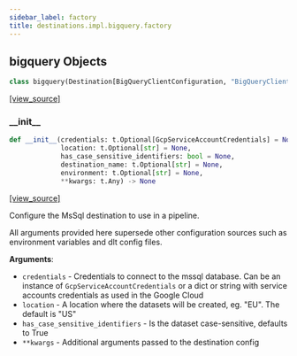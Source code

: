 ```yaml
---
sidebar_label: factory
title: destinations.impl.bigquery.factory
---
```


## bigquery Objects

```python
class bigquery(Destination[BigQueryClientConfiguration, "BigQueryClient"])
```

[[view_source]](https://github.com/dlt-hub/dlt/blob/9857029af018a582dd24da4070562f58bb7e9fc5/dlt/destinations/impl/bigquery/factory.py#L16)

### \_\_init\_\_

```python
def __init__(credentials: t.Optional[GcpServiceAccountCredentials] = None,
             location: t.Optional[str] = None,
             has_case_sensitive_identifiers: bool = None,
             destination_name: t.Optional[str] = None,
             environment: t.Optional[str] = None,
             **kwargs: t.Any) -> None
```

[[view_source]](https://github.com/dlt-hub/dlt/blob/9857029af018a582dd24da4070562f58bb7e9fc5/dlt/destinations/impl/bigquery/factory.py#L55)

Configure the MsSql destination to use in a pipeline.

All arguments provided here supersede other configuration sources such as environment variables and dlt config files.

**Arguments**:

- `credentials` - Credentials to connect to the mssql database. Can be an instance of `GcpServiceAccountCredentials` or
  a dict or string with service accounts credentials as used in the Google Cloud
- `location` - A location where the datasets will be created, eg. "EU". The default is "US"
- `has_case_sensitive_identifiers` - Is the dataset case-sensitive, defaults to True
- `**kwargs` - Additional arguments passed to the destination config

